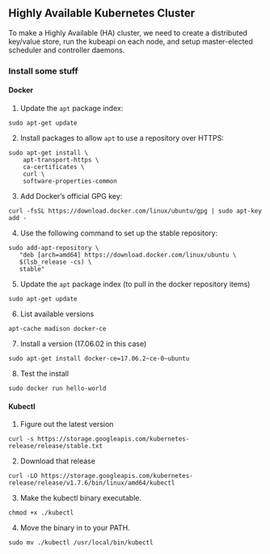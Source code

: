 ## Highly Available Kubernetes Cluster

To make a Highly Available (HA) cluster, we need to create a distributed key/value store, run the kubeapi on each node, 
and setup master-elected scheduler and controller daemons.

### Install some stuff

#### Docker

1. Update the `apt` package index:
```
sudo apt-get update
```
2. Install packages to allow `apt` to use a repository over HTTPS:
```
sudo apt-get install \
    apt-transport-https \
    ca-certificates \
    curl \
    software-properties-common
```
3. Add Docker’s official GPG key:
```
curl -fsSL https://download.docker.com/linux/ubuntu/gpg | sudo apt-key add -
```
4. Use the following command to set up the stable repository:
```
sudo add-apt-repository \
   "deb [arch=amd64] https://download.docker.com/linux/ubuntu \
   $(lsb_release -cs) \
   stable"
```
5. Update the `apt` package index (to pull in the docker repository items)
```
sudo apt-get update
```
6. List available versions
```
apt-cache madison docker-ce
```
7. Install a version (17.06.02 in this case)
```
sudo apt-get install docker-ce=17.06.2~ce-0~ubuntu
```
8. Test the install
```
sudo docker run hello-world
```

#### Kubectl

1. Figure out the latest version
```
curl -s https://storage.googleapis.com/kubernetes-release/release/stable.txt
```
2. Download that release
```
curl -LO https://storage.googleapis.com/kubernetes-release/release/v1.7.6/bin/linux/amd64/kubectl
```
3. Make the kubectl binary executable.
```
chmod +x ./kubectl
```
4. Move the binary in to your PATH.
```
sudo mv ./kubectl /usr/local/bin/kubectl
```
